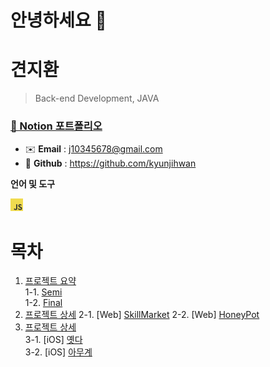 # 안녕하세요 👋

# 견지환
> Back-end Development, JAVA
### [📃 Notion 포트폴리오](https://www.notion.so/c0b1dac242e9433d9af31b2efbb0a30e?pvs=4)

* ✉️ **Email** : j10345678@gmail.com
* 🚀 **Github** : https://github.com/kyunjihwan

**언어 및 도구**  

<code><img height="20" src="https://raw.githubusercontent.com/github/explore/80688e429a7d4ef2fca1e82350fe8e3517d3494d/topics/javascript/javascript.png"></code>

# **목차**
1. [프로젝트 요약](#프로젝트-요약)  
  1-1. [Semi](#Semi)  
  1-2. [Final](#Final)
2. [프로젝트 상세](#프로젝트-상세)
   2-1. [Web] [SkillMarket](#SkillMakret)
   2-2. [Web] [HoneyPot](#HoneyPot)
4. [프로젝트 상세](#프로젝트-상세)  
  3-1. [iOS] [옛다](#ios-옛다)  
  3-2. [iOS] [아무계](#ios-아무계)  
